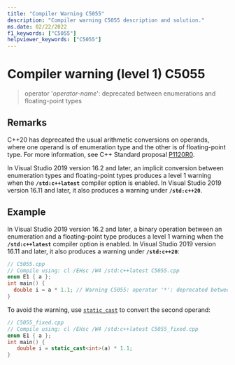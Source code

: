 ```yaml
---
title: "Compiler Warning C5055"
description: "Compiler warning C5055 description and solution."
ms.date: 02/22/2022
f1_keywords: ["C5055"]
helpviewer_keywords: ["C5055"]
---
```

# Compiler warning (level 1) C5055

> operator '*operator-name*': deprecated between enumerations and floating-point types

## Remarks

C++20 has deprecated the usual arithmetic conversions on operands, where one operand is of enumeration type and the other is of floating-point type. For more information, see C++ Standard proposal [P1120R0](https://wg21.link/p1120r0).

In Visual Studio 2019 version 16.2 and later, an implicit conversion between enumeration types and floating-point types produces a level 1 warning when the **`/std:c++latest`** compiler option is enabled. In Visual Studio 2019 version 16.11 and later, it also produces a warning under **`/std:c++20`**.

## Example

In Visual Studio 2019 version 16.2 and later, a binary operation between an enumeration and a floating-point type produces a level 1 warning when the **`/std:c++latest`** compiler option is enabled. In Visual Studio 2019 version 16.11 and later, it also produces a warning under **`/std:c++20`**:

```cpp
// C5055.cpp
// Compile using: cl /EHsc /W4 /std:c++latest C5055.cpp
enum E1 { a };
int main() {
  double i = a * 1.1; // Warning C5055: operator '*': deprecated between enumerations and floating-point types
}
```

To avoid the warning, use [`static_cast`](../../cpp/static-cast-operator.md) to convert the second operand:

```cpp
// C5055_fixed.cpp
// Compile using: cl /EHsc /W4 /std:c++latest C5055_fixed.cpp
enum E1 { a };
int main() {
   double i = static_cast<int>(a) * 1.1;
}
```
